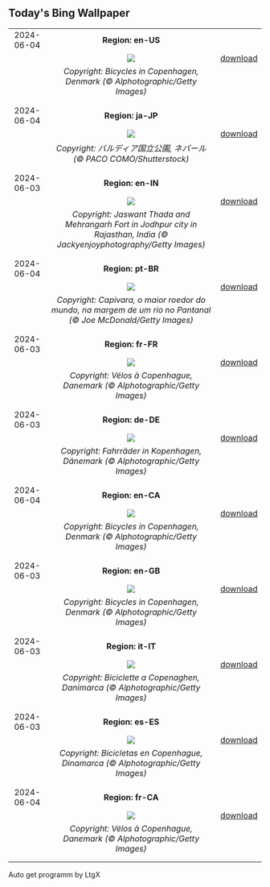 ## Today's Bing Wallpaper
|      |      |      |
| :----: | :----: | :----: |
|2024-06-04|**Region: en-US**||
||![](https://www.bing.com/th?id=OHR.CopenhagenBicycles_EN-US6431027482_UHD.jpg&pid=hp&w=1152&h=648&rs=1&c=4)| [download](https://www.bing.com/th?id=OHR.CopenhagenBicycles_EN-US6431027482_UHD.jpg)|
||*Copyright: Bicycles in Copenhagen, Denmark (© Alphotographic/Getty Images)*
||
|||
|2024-06-04|**Region: ja-JP**||
||![](https://www.bing.com/th?id=OHR.ChestnutBeeEater_JA-JP3019275557_UHD.jpg&pid=hp&w=1152&h=648&rs=1&c=4)| [download](https://www.bing.com/th?id=OHR.ChestnutBeeEater_JA-JP3019275557_UHD.jpg)|
||*Copyright: バルディア国立公園, ネパール (© PACO COMO/Shutterstock)*
||
|||
|2024-06-03|**Region: en-IN**||
||![](https://www.bing.com/th?id=OHR.JaswantThadaIN_EN-IN5851391718_UHD.jpg&pid=hp&w=1152&h=648&rs=1&c=4)| [download](https://www.bing.com/th?id=OHR.JaswantThadaIN_EN-IN5851391718_UHD.jpg)|
||*Copyright: Jaswant Thada and Mehrangarh Fort in Jodhpur city in Rajasthan, India (© Jackyenjoyphotography/Getty Images)*
||
|||
|2024-06-04|**Region: pt-BR**||
||![](https://www.bing.com/th?id=OHR.CapybaraEducation_PT-BR9998060500_UHD.jpg&pid=hp&w=1152&h=648&rs=1&c=4)| [download](https://www.bing.com/th?id=OHR.CapybaraEducation_PT-BR9998060500_UHD.jpg)|
||*Copyright: Capivara, o maior roedor do mundo, na margem de um rio no Pantanal (© Joe McDonald/Getty Images)*
||
|||
|2024-06-03|**Region: fr-FR**||
||![](https://www.bing.com/th?id=OHR.CopenhagenBicycles_FR-FR1244854988_UHD.jpg&pid=hp&w=1152&h=648&rs=1&c=4)| [download](https://www.bing.com/th?id=OHR.CopenhagenBicycles_FR-FR1244854988_UHD.jpg)|
||*Copyright: Vélos à Copenhague, Danemark (© Alphotographic/Getty Images)*
||
|||
|2024-06-03|**Region: de-DE**||
||![](https://www.bing.com/th?id=OHR.CopenhagenBicycles_DE-DE6785283446_UHD.jpg&pid=hp&w=1152&h=648&rs=1&c=4)| [download](https://www.bing.com/th?id=OHR.CopenhagenBicycles_DE-DE6785283446_UHD.jpg)|
||*Copyright: Fahrräder in Kopenhagen, Dänemark (© Alphotographic/Getty Images)*
||
|||
|2024-06-04|**Region: en-CA**||
||![](https://www.bing.com/th?id=OHR.CopenhagenBicycles_EN-CA1742529177_UHD.jpg&pid=hp&w=1152&h=648&rs=1&c=4)| [download](https://www.bing.com/th?id=OHR.CopenhagenBicycles_EN-CA1742529177_UHD.jpg)|
||*Copyright: Bicycles in Copenhagen, Denmark (© Alphotographic/Getty Images)*
||
|||
|2024-06-03|**Region: en-GB**||
||![](https://www.bing.com/th?id=OHR.CopenhagenBicycles_EN-GB4395240180_UHD.jpg&pid=hp&w=1152&h=648&rs=1&c=4)| [download](https://www.bing.com/th?id=OHR.CopenhagenBicycles_EN-GB4395240180_UHD.jpg)|
||*Copyright: Bicycles in Copenhagen, Denmark (© Alphotographic/Getty Images)*
||
|||
|2024-06-03|**Region: it-IT**||
||![](https://www.bing.com/th?id=OHR.CopenhagenBicycles_IT-IT2125819648_UHD.jpg&pid=hp&w=1152&h=648&rs=1&c=4)| [download](https://www.bing.com/th?id=OHR.CopenhagenBicycles_IT-IT2125819648_UHD.jpg)|
||*Copyright: Biciclette a Copenaghen, Danimarca (© Alphotographic/Getty Images)*
||
|||
|2024-06-03|**Region: es-ES**||
||![](https://www.bing.com/th?id=OHR.CopenhagenBicycles_ES-ES4229368591_UHD.jpg&pid=hp&w=1152&h=648&rs=1&c=4)| [download](https://www.bing.com/th?id=OHR.CopenhagenBicycles_ES-ES4229368591_UHD.jpg)|
||*Copyright: Bicicletas en Copenhague, Dinamarca (© Alphotographic/Getty Images)*
||
|||
|2024-06-04|**Region: fr-CA**||
||![](https://www.bing.com/th?id=OHR.CopenhagenBicycles_FR-CA1813399714_UHD.jpg&pid=hp&w=1152&h=648&rs=1&c=4)| [download](https://www.bing.com/th?id=OHR.CopenhagenBicycles_FR-CA1813399714_UHD.jpg)|
||*Copyright: Vélos à Copenhague, Danemark (© Alphotographic/Getty Images)*
||
|||

Auto get programm by LtgX
